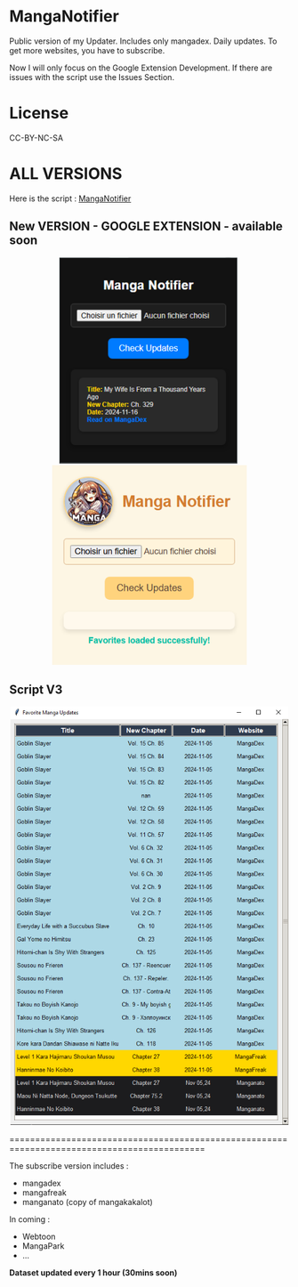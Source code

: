 # MangaNotifier
Public version of my Updater. Includes only mangadex. Daily updates.  To get more websites, you have to subscribe.

Now I will only focus on the Google Extension Development. If there are issues with the script use the Issues Section.

# License
CC-BY-NC-SA

# ALL VERSIONS

Here is the script : [MangaNotifier](https://github.com/Ellimaaac/MangaNotifier/blob/main/MangaNotifier.py)

## New VERSION - GOOGLE EXTENSION - available soon

<p align="center">
  <img src="MNGE1.png" width="320" style="margin-right: 5px;">
  <img src="MNGE3.png" width="350">
</p>

## Script V3
<p align="center"><img src="GIMU3.png" width="500" /> </p> 

============================================================================================

The subscribe version includes : 
- mangadex
- mangafreak
- manganato (copy of mangakakalot)

In coming : 
- Webtoon
- MangaPark
- ...

**Dataset updated every 1 hour (30mins soon)**
